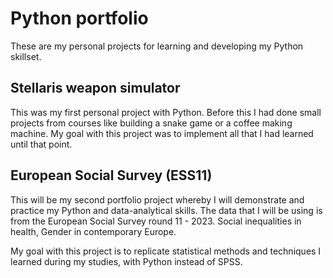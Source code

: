 # Python portfolio
These are my personal projects for learning and developing my Python skillset. 

## Stellaris weapon simulator
This was my first personal project with Python. Before this I had done small projects from courses like building a snake game or a coffee making machine.
My goal with this project was to implement all that I had learned until that point.

## European Social Survey (ESS11)
This will be my second portfolio project whereby I will demonstrate and practice my Python and data-analytical skills.
The data that I will be using is from the European Social Survey round 11 - 2023. Social inequalities in health, Gender in contemporary Europe.

My goal with this project is to replicate statistical methods and techniques I learned during my studies, with Python instead of SPSS.

